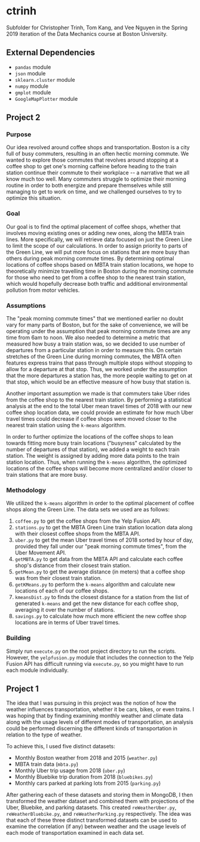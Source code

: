 # ctrinh

Subfolder for Christopher Trinh, Tom Kang, and Vee Nguyen in the Spring 2019 iteration of the Data Mechanics course at Boston University.

## External Dependencies
* `pandas` module
* `json` module
* `sklearn.cluster` module
* `numpy` module
* `gmplot` module 
* `GoogleMapPlotter` module

## Project 2

### Purpose

Our idea revolved around coffee shops and transportation. Boston is a city full of busy commuters, resulting in an often hectic morning commute. We wanted to explore those commutes that revolves around stopping at a coffee shop to get one's morning caffeine before heading to the train station continue their commute to their workplace -- a narrative that we all know much too well. Many commuters struggle to optimize their morning routine in order to both energize and prepare themselves while still managing to get to work on time, and we challenged ourselves to try to optimize this situation.

### Goal

Our goal is to find the optimal placement of coffee shops, whether that involves moving existing ones or adding new ones, along the MBTA train lines. More specifically, we will retrieve data focused on just the Green Line to limit the scope of our calculations. In order to assign priority to parts of the Green Line, we will put more focus on stations that are more busy than others during peak morning commute times. By determining optimal locations of coffee shops based on MBTA train station locations, we hope to theoretically minimize travelling time in Boston during the morning commute for those who need to get from a coffee shop to the nearest train station, which would hopefully decrease both traffic and additional environmental pollution from motor vehicles.

### Assumptions

The "peak morning commute times" that we mentioned earlier no doubt vary for many parts of Boston, but for the sake of convenience, we will be operating under the assumption that peak morning commute times are any time from 6am to noon. We also needed to determine a metric that measured how busy a train station was, so we decided to use number of departures from a particular station in order to measure this. On certain stretches of the Green Line during morning commutes, the MBTA often features express trains that pass through multiple stops without stopping to allow for a departure at that stop. Thus, we worked under the assumption that the more departures a station has, the more people waiting to get on at that stop, which would be an effective measure of how busy that station is. 

Another important assumption we made is that commuters take Uber rides from the coffee shop to the nearest train station. By performing a statistical analysis at the end to the total Uber mean travel times of 2018 with our new coffee shop location data, we could provide an estimate for how much Uber travel times could decrease if coffee shops were moved closer to the nearest train station using the `k-means` algorithm.

In order to further optimize the locations of the coffee shops to lean towards fitting more busy train locations ("busyness" calculated by the number of departures of that station), we added a weight to each train station. The weight is assigned by adding more data points to the train station location. Thus, when running the `k-means` algorithm, the optimized locations of the coffee shops will become more centralized and/or closer to train stations that are more busy.

### Methodology

We utilized the `k-means` algorithm in order to the optimal placement of coffee shops along the Green Line. The data sets we used are as follows:

1. `coffee.py` to get the coffee shops from the Yelp Fusion API.
2. `stations.py` to get the MBTA Green Line train station location data along with their closest coffee shops from the MBTA API.
3. `uber.py` to get the mean Uber travel times of 2018 sorted by hour of day, provided they fall under our "peak morning commute times", from the Uber Movement API.
4. `getMBTA.py` to get data from the MBTA API and calculate each coffee shop's distance from their closest train station. 
5. `getMean.py` to get the average distance (in meters) that a coffee shop was from their closest train station.
6. `getKMeans.py` to perform the `k-means` algorithm and calculate new locations of each of our coffee shops.
7. `kmeansDist.py` to finds the closest distance for a station from the list of generated `k-means` and get the new distance for each coffee shop, averaging it over the number of stations.
8. `savings.py` to calculate how much more efficient the new coffee shop locations are in terms of Uber travel times.

### Building

Simply run `execute.py` on the root project directory to run the scripts. However, the `yelpfusion.py` module that includes the connection to the Yelp Fusion API has difficult running via `execute.py`, so you might have to run each module individually. 

## Project 1

The idea that I was pursuing in this project was the notion of how the weather influences transportation, whether it be cars, bikes, or even trains. I was hoping that by finding examining monthly weather and climate data along with the usage levels of different modes of transportation, an analysis could be performed discerning the different kinds of transportation in relation to the type of weather.

To achieve this, I used five distinct datasets:
* Monthly Boston weather from 2018 and 2015 (`weather.py`)
* MBTA train data (`mbta.py`)
* Monthly Uber trip usage from 2018 (`uber.py`)
* Monthly Bluebike trip duration from 2018 (`bluebikes.py`)
* Monthly cars parked at parking lots from 2015 (`parking.py`)

After gathering each of these datasets and storing them in MongoDB, I then transformed the weather dataset and combined them with projections of the Uber, Bluebike, and parking datasets. This created `reWeatherUber.py`, `reWeatherBluebike.py`, and `reWeatherParking.py` respectively. The idea was that each of these three distinct transformed datasets can be used to examine the correlation (if any) between weather and the usage levels of each mode of transportation examined in each data set.
